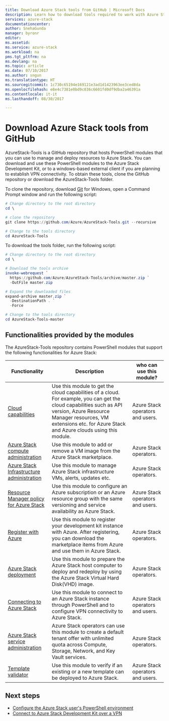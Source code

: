 ```yaml
---
title: Download Azure Stack tools from GitHub | Microsoft Docs
description: Learn how to download tools required to work with Azure Stack.
services: azure-stack
documentationcenter: 
author: SnehaGunda
manager: byronr
editor: 
ms.assetid: 
ms.service: azure-stack
ms.workload: na
pms.tgt_pltfrm: na
ms.devlang: na
ms.topic: article
ms.date: 07/10/2017
ms.author: sngun
ms.translationtype: HT
ms.sourcegitcommit: 1c730c65194e169121e3ad1d1423963ee3ced8da
ms.openlocfilehash: e8e4c7381e0bd9c036c6601fd0df9dba2a46391a
ms.contentlocale: it-it
ms.lasthandoff: 08/30/2017

---
```


# <a name="download-azure-stack-tools-from-github"></a>Download Azure Stack tools from GitHub

AzureStack-Tools is a GitHub repository that hosts PowerShell modules that you can use to manage and deploy resources to Azure Stack. You can download and use these PowerShell modules to the Azure Stack Development Kit, or to a windows-based external client if you are planning to establish VPN connectivity. To obtain these tools, clone the GitHub repository or download the AzureStack-Tools folder. 

To clone the repository, download [Git](https://git-scm.com/download/win) for Windows, open a Command Prompt window and run the following script:

```PowerShell
# Change directory to the root directory 
cd \

# clone the repository
git clone https://github.com/Azure/AzureStack-Tools.git --recursive

# Change to the tools directory
cd AzureStack-Tools
```

To download the tools folder, run the following script:

```PowerShell
# Change directory to the root directory 
cd \

# Download the tools archive
invoke-webrequest `
  https://github.com/Azure/AzureStack-Tools/archive/master.zip `
  -OutFile master.zip

# Expand the downloaded files
expand-archive master.zip `
  -DestinationPath . `
  -Force

# Change to the tools directory
cd AzureStack-Tools-master

```

## <a name="functionalities-provided-by-the-modules"></a>Functionalities provided by the modules

The AzureStack-Tools repository contains PowerShell modules that support the following functionalities for Azure Stack:  

| Functionality | Description | who can use this module? |
| --- | --- | --- |
| [Cloud capabilities](azure-stack-validate-templates.md) | Use this module to get the cloud capabilities of a cloud. For example, you can get the cloud capabilities such as API version, Azure Resource Manager resources, VM extensions etc. for Azure Stack and Azure clouds using this module. | Azure Stack operators and users. |
| [Azure Stack compute administration](azure-stack-add-vm-image.md) | Use this module to add or remove a VM image from the Azure Stack marketplace. | Azure Stack operators. |
| [Azure Stack Infrastructure administration](https://github.com/Azure/AzureStack-Tools/blob/master/Infrastructure/README.md) | Use this module to manage Azure Stack infrastructure VMs, alerts, updates etc. |  Azure Stack operators.|
| [Resource Manager policy for Azure Stack](azure-stack-policy-module.md) | Use this module to configure an Azure subscription or an Azure resource group with the same versioning and service availability as Azure Stack. | Azure Stack operators and users. |
| [Register with Azure](azure-stack-register.md) | Use this module to register your development kit instance with Azure. After registering, you can download the marketplace items from Azure and use them in Azure Stack. | Azure Stack operators. |
| [Azure Stack deployment](azure-stack-run-powershell-script.md) | Use this module to prepare the Azure Stack host computer to deploy and redeploy by using the Azure Stack Virtual Hard Disk(VHD) image. | Azure Stack operators. |
| [Connecting to Azure Stack](azure-stack-connect-powershell.md) | Use this module to connect to an Azure Stack instance through PowerShell and to configure VPN connectivity to Azure Stack. |Azure Stack operators and users. |
| [Azure Stack service administration](azure-stack-create-offer.md) | Azure Stack operators can use this module to create a default tenant offer with unlimited quota across Compute, Storage, Network, and Key Vault services.   | Azure Stack operators.|
| [Template validator](azure-stack-validate-templates.md) | Use this module to verify if an existing or a new template can be deployed to Azure Stack. | Azure Stack operators and users. |


## <a name="next-steps"></a>Next steps
* [Configure the Azure Stack user's PowerShell environment](azure-stack-powershell-configure-user.md)   
* [Connect to Azure Stack Development Kit over a VPN](azure-stack-connect-azure-stack.md)  

